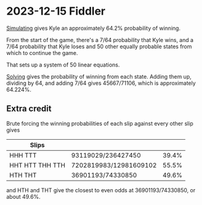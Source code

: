 2023-12-15 Fiddler
==================
[Simulating](20231215.go) gives Kyle an approximately 64.2% probability of
winning.

From the start of the game, there's a 7/64 probability that Kyle wins,
and a 7/64 probability that Kyle loses and 50 other equally probable states
from which to continue the game.

That sets up a system of 50 linear equations.

[Solving](20231215.hs) gives the probability of winning from each state.
Adding them up, dividing by 64, and adding 7/64 gives 45667/71106, which is
approximately 64.224%.

Extra credit
------------
Brute forcing the winning probabilities of each slip against every other slip
gives

|Slips| | |
|-----|-|-|
|HHH TTT| 93119029/236427450 | 39.4% |
|HHT HTT THH TTH | 7202819983/12981609102 | 55.5% |
|HTH THT | 36901193/74330850 | 49.6% |

and HTH and THT give the closest to even odds at 36901193/74330850, or about
49.6%.
